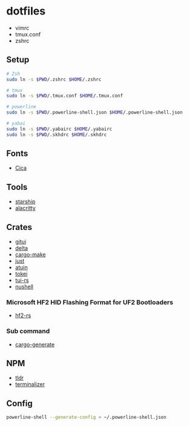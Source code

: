 # dotfiles

* vimrc
* tmux.conf
* zshrc

## Setup

```bash
# Zsh
sudo ln -s $PWD/.zshrc $HOME/.zshrc

# tmux
sudo ln -s $PWD/.tmux.conf $HOME/.tmux.conf

# powerline
sudo ln -s $PWD/.powerline-shell.json $HOME/.powerline-shell.json

# yabai
sudo ln -s $PWD/.yabairc $HOME/.yabairc
sudo ln -s $PWD/.skhdrc $HOME/.skhdrc
```

## Fonts

- [Cica](https://github.com/miiton/Cica)

## Tools

- [starship](https://github.com/starship/starship)
- [alacritty](https://github.com/alacritty/alacritty)

## Crates

- [gitui](https://github.com/extrawurst/gitui)
- [delta](https://github.com/dandavison/delta)
- [cargo-make](https://github.com/sagiegurari/cargo-make)
- [just](https://github.com/casey/just)
- [atuin](https://github.com/ellie/atuin)
- [tokei](https://github.com/XAMPPRocky/tokei)
- [tui-rs](https://github.com/fdehau/tui-rs)
- [nushell](https://github.com/nushell/nushell)


### Microsoft HF2 HID Flashing Format for UF2 Bootloaders

- [hf2-rs](https://github.com/jacobrosenthal/hf2-rs)

### Sub command

- [cargo-generate](https://github.com/cargo-generate/cargo-generate)

## NPM

- [tldr](https://github.com/tldr-pages/tldr)
- [terminalizer](https://github.com/faressoft/terminalizer)


## Config

```bash
powerline-shell --generate-config > ~/.powerline-shell.json
```
